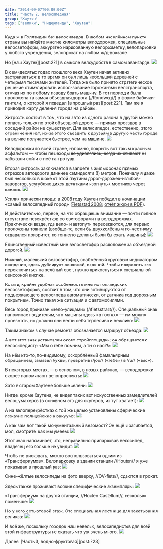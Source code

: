 ```yaml
---
date: "2014-09-07T00:00:00Z"
title: "Часть 2, велосипедная"
group: "Хаутен"
tags: ["велики", "Нидерланды", "Хаутен"]
---
```


Куда ж в Голландии без велосипедов. В любом населённом пункте страны вы найдёте многие километры велодорожек, специальные велосветофоры, аккуратно нарисованную велоразметку, велопарковки у любого учреждения, велопрокат на любом ж/д-вокзале.

Но [наш Хаутен][post:221] в смысле велоудобств в самом авангарде.
![](img:1.bp.blogspot.com/-BWYKADytYs4/VAwn806pgmI/AAAAAAAAfZQ/ShyjBlfSzVs/s1600/dsc06631.picasaweb.jpg:a)

<!--more-->

В семидесятых годах прошлого века Хаутен начал активно застраиваться; в то время он был лишь небольшой деревней с четырьмя тысячами жителей. Тогда же было принято стратегическое решение стимулировать использование горожанами велотранспорта, отучая их по любому поводу брать машину. В тот период и была проложена та самая объездная дорога (//Rondweg//) в форме бабочки-гантели, о которой я поведал [в прошлый раз][post:221]. Там же я приводил карту деления города на районы.

Хитрость состоит в том, что на авто из одного района в другой можно попасть только по этой объездной дороге — прямых проездов в соседний район не существует. Для велосипедов, естественно, этого ограничения нет, из-за этого съездить к друзьям в другую часть города на велике получается быстрее, чем на машине.
![](img:1.bp.blogspot.com/-4fxInPq3o0g/VAwoGI91qPI/AAAAAAAAfaY/LYUWn2BcW6w/s1600/dsc06644.picasaweb.jpg:a)

Велодорожки по всей стране, напомню, покрыты вот таким красным асфальтом — чтобы пешеходы ~~не удивлялись, когда их сбивают~~ не забывали сойти с неё на тротуар.

Вторая хитрость заключается в запрете в жилых зонах прямых отрезков автодороги длиннее семидесяти (!) метров. Поначалу я даже был несколько в шоке от этой паутины дорог-дорожек-изгибов-заворотов, усугубляющихся десятками изогнутых мостиков через каналы:
![](img:3.bp.blogspot.com/-VbwBwBbKFMU/VAddJ-FacHI/AAAAAAAAfTs/Z2EUu5-ooRg/s1600/houten-web.picasaweb.png:a)

Усилия принесли плоды: в 2008 году Хаутен победил в номинации «самый велосипедный город» ([Fietsstad 2008](http://www.fietsstad2008.nl/); [отчёт жюри в PDF](http://www.fietsstad2008.nl/juryrapport_fietsstad_2008.pdf)).

И действительно, первое, на что обращаешь внимание — почти полное отсутствие перекрёстков со светофорами на велодорожках. Практически везде, где вело- и автопути пересекаются, для первых проложены тоннели (вообще-то, если бы двухколёсным по-честному отдавался приоритет, по тоннелю должны были бы ехать машины):
![](img:4.bp.blogspot.com/-6M0N-8hec8k/U_uK7w6B4eI/AAAAAAAAfAU/ZRY3Rck5XjU/s1600/dsc06369.picasaweb.jpg:a)

Единственный известный мне велосветофор расположен за объездной дорогой.
![](img:2.bp.blogspot.com/-3Fp-8DRGas4/VAwoHDIjmYI/AAAAAAAAfag/MIhOMhaIBqI/s1600/dsc06647.picasaweb.jpg:a)

Нижний, маленький велосветофор, снабжённый круговым индикатором ожидания, здесь дублирует основной, верхний. Чтобы попросить его переключиться на зелёный свет, нужно прикоснуться к специальной сенсорной кнопке.

Кстати, крайне удобная особенность многих голландских велосветофоров, состоит в том, что они активируются от подъезжающего велосипеда автоматически, от датчика под дорожным покрытием. Точно такая же ситуация и с автомобилями.

Весь город пронизан «вело-улицами» (//fietsstraat//). Специальный знак напоминает водителям, что машины здесь «в гостях» — им можно проезжать, но должны они вести себя терпеливо и вежливо:
![](img:3.bp.blogspot.com/-ctOKhlUGF5Q/VAwoIOb52hI/AAAAAAAAfao/P1Jta_mEgVs/s1600/dsc06649.picasaweb.jpg:a)

Таким знаком в случае ремонта обозначается маршрут объезда:
![](img:1.bp.blogspot.com/-C9Zp7xowQ0I/VAwoCOZy1OI/AAAAAAAAfZ4/qS9E58GZfdg/s1600/dsc06640.picasaweb.jpg:a)

А вот этот знак установлен около стройплощадки; он обращается к велосипедисту: «Мы о тебе помним, а ты о нас?!»:
![](img:1.bp.blogspot.com/-7KF6_TfH58I/VAwoFEK_vvI/AAAAAAAAfaQ/V-fg5FZTGnY/s1600/dsc06643.picasaweb.jpg:a)

На нём кто-то, по-видимому, оскорблённый фамильярным обращением, замазал буквы, превратив //jou// («тебе») в //u// («вас»).

В некоторых местах, — в основном, в новых районах, — велодорожки скорее напоминают велопроспекты:
![](img:1.bp.blogspot.com/-VytL-8e6o8Q/U_uLQyTLj8I/AAAAAAAAfEY/7U4QvcuxJsM/s1600/dsc06424.picasaweb.jpg:a)

Зато в старом Хаутене больше зелени:
![](img:1.bp.blogspot.com/-MFqoZbx93XU/U_uLAO874hI/AAAAAAAAfBI/ZGbTsaPrCH4/s1600/dsc06384.picasaweb.jpg:a)

Нигде, кроме Хаутена, не видел таких вот искусственных замедлителей велошумахеров (в основном это для скутеров, их тут хватает):
![](img:4.bp.blogspot.com/-xlRHfXaaGyA/VAwn9_Vx-eI/AAAAAAAAfZY/NRS-Vs5Rea8/s1600/dsc06634.picasaweb.jpg:a)

А на велоперекрёстках с той же целью установлены сферические лежачие полицейские в вакууме:
![](img:3.bp.blogspot.com/-UbTX9knBESw/U_uLNpsY97I/AAAAAAAAfDw/XaCtLHmeHKo/s1600/dsc06416.picasaweb.jpg:a)

А как вам вот такой монументальный веломост? Он ещё и загибается, мол, смотрите, как мы умеем:
![](img:3.bp.blogspot.com/-glH14fQRN9s/U_uLISenI7I/AAAAAAAAfCk/YTGsjL56VnQ/s1600/dsc06403.picasaweb.jpg:a)

Этот знак напоминает, что, неправильно припарковав велосипед, владелец его больше не увидит:
![](img:2.bp.blogspot.com/-V2EtSntbt2M/VAwn-ylf3sI/AAAAAAAAfZg/Xs9tjbcqBjY/s1600/dsc06635.picasaweb.jpg:a)

Чтобы не рисковать, можно воспользоваться одним из «Трансфериумов». Велопарковку в здании станции //Houten// я уже показывал в прошлый раз:
![](img:2.bp.blogspot.com/-4-F3qfvpIms/VAwn_6s2t1I/AAAAAAAAfZo/gyCTFcenBic/s1600/dsc06636.picasaweb.jpg:a)

Сине-жёлтые велосипеды на фото вверху, //OV-fiets//, сдаются в прокат.

Здесь также проживают всякие специфические экземпляры:
![](img:1.bp.blogspot.com/-uOAKfL5aWms/VAwoBD0BUUI/AAAAAAAAfZw/hhtn28WNYKc/s1600/dsc06637.picasaweb.jpg:a)

«Трансфериум» на другой станции, //Houten Castellum//, несколько поменьше:
![](img:4.bp.blogspot.com/-TCMDRofHqbg/VAwoJ1fWmkI/AAAAAAAAfa4/sN-aN11Ebvg/s1600/dsc06651.picasaweb.jpg:a)

Но у него есть второй этаж. Это специальная лестница для закатывания великов:
![](img:1.bp.blogspot.com/-oTtUppMMfHY/VAwoK7d7QKI/AAAAAAAAfbA/7xx0At6ldnE/s1600/dsc06652.picasaweb.jpg:a)

И всё же, поскольку городок наш невелик, велосипедистов для всей этой инфраструктуры не сказать что уж очень много.
![](img:3.bp.blogspot.com/-E2IJYlcrToM/U_uLLdEfzmI/AAAAAAAAfDM/5WdUEIHcFRI/s1600/dsc06411.picasaweb.jpg:a)

Далее: [Часть 3, водно-фруктовая][post:223]
